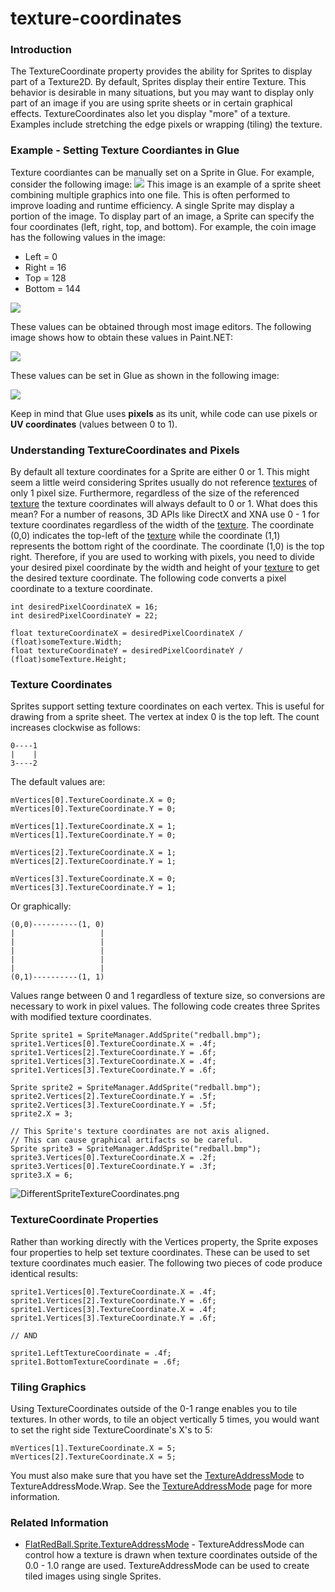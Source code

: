 # texture-coordinates

### Introduction

The TextureCoordinate property provides the ability for Sprites to display part of a Texture2D. By default, Sprites display their entire Texture. This behavior is desirable in many situations, but you may want to display only part of an image if you are using sprite sheets or in certain graphical effects. TextureCoordinates also let you display "more" of a texture. Examples include stretching the edge pixels or wrapping (tiling) the texture.

### Example - Setting Texture Coordiantes in Glue

Texture coordiantes can be manually set on a Sprite in Glue. For example, consider the following image: ![](https://raw.githubusercontent.com/vchelaru/FlatRedBall/NetStandard/Samples/Platformer/BreakingBlocks/FRBPlatformer.png) This image is an example of a sprite sheet combining multiple graphics into one file. This is often performed to improve loading and runtime efficiency. A single Sprite may display a portion of the image. To display part of an image, a Sprite can specify the four coordinates (left, right, top, and bottom). For example, the coin image has the following values in the image:

* Left = 0
* Right = 16
* Top = 128
* Bottom = 144

![](../../../../media/2021-04-img_6074bfeed2cae.png)

These values can be obtained through most image editors. The following image shows how to obtain these values in Paint.NET:

![](../../../../media/2021-04-img_6074b92ea2b46.png)

These values can be set in Glue as shown in the following image:

![](../../../../media/2021-04-img_6074b9a2509fa.png)

Keep in mind that Glue uses **pixels** as its unit, while code can use pixels or **UV coordinates** (values between 0 to 1).

### Understanding TextureCoordinates and Pixels

By default all texture coordinates for a Sprite are either 0 or 1. This might seem a little weird considering Sprites usually do not reference [textures](../../../../frb/docs/index.php) of only 1 pixel size. Furthermore, regardless of the size of the referenced [texture](../../../../frb/docs/index.php) the texture coordinates will always default to 0 or 1. What does this mean? For a number of reasons, 3D APIs like DirectX and XNA use 0 - 1 for texture coordinates regardless of the width of the [texture](../../../../frb/docs/index.php). The coordinate (0,0) indicates the top-left of the [texture](../../../../frb/docs/index.php) while the coordinate (1,1) represents the bottom right of the coordinate. The coordinate (1,0) is the top right. Therefore, if you are used to working with pixels, you need to divide your desired pixel coordinate by the width and height of your [texture](../../../../frb/docs/index.php) to get the desired texture coordinate. The following code converts a pixel coordinate to a texture coordinate.

```
int desiredPixelCoordinateX = 16;
int desiredPixelCoordinateY = 22;

float textureCoordinateX = desiredPixelCoordinateX / (float)someTexture.Width;
float textureCoordinateY = desiredPixelCoordinateY / (float)someTexture.Height;
```

### Texture Coordinates

Sprites support setting texture coordinates on each vertex. This is useful for drawing from a sprite sheet. The vertex at index 0 is the top left. The count increases clockwise as follows:

```
0----1
|    |
3----2
```

The default values are:

```
mVertices[0].TextureCoordinate.X = 0;
mVertices[0].TextureCoordinate.Y = 0;

mVertices[1].TextureCoordinate.X = 1;
mVertices[1].TextureCoordinate.Y = 0;

mVertices[2].TextureCoordinate.X = 1;
mVertices[2].TextureCoordinate.Y = 1;

mVertices[3].TextureCoordinate.X = 0;
mVertices[3].TextureCoordinate.Y = 1;
```

Or graphically:

```
(0,0)----------(1, 0)
|                   |
|                   |
|                   |
|                   |
|                   |
(0,1)----------(1, 1)
```

Values range between 0 and 1 regardless of texture size, so conversions are necessary to work in pixel values. The following code creates three Sprites with modified texture coordinates.

```
Sprite sprite1 = SpriteManager.AddSprite("redball.bmp");
sprite1.Vertices[0].TextureCoordinate.X = .4f;
sprite1.Vertices[2].TextureCoordinate.Y = .6f;
sprite1.Vertices[3].TextureCoordinate.X = .4f;
sprite1.Vertices[3].TextureCoordinate.Y = .6f;

Sprite sprite2 = SpriteManager.AddSprite("redball.bmp");
sprite2.Vertices[2].TextureCoordinate.Y = .5f;
sprite2.Vertices[3].TextureCoordinate.Y = .5f;
sprite2.X = 3;

// This Sprite's texture coordinates are not axis aligned.
// This can cause graphical artifacts so be careful.
Sprite sprite3 = SpriteManager.AddSprite("redball.bmp");
sprite3.Vertices[0].TextureCoordinate.X = .2f;
sprite3.Vertices[0].TextureCoordinate.Y = .3f;
sprite3.X = 6;
```

![DifferentSpriteTextureCoordinates.png](../../../../media/migrated_media-DifferentSpriteTextureCoordinates.png)

### TextureCoordinate Properties

Rather than working directly with the Vertices property, the Sprite exposes four properties to help set texture coordinates. These can be used to set texture coordinates much easier. The following two pieces of code produce identical results:

```
sprite1.Vertices[0].TextureCoordinate.X = .4f;
sprite1.Vertices[2].TextureCoordinate.Y = .6f;
sprite1.Vertices[3].TextureCoordinate.X = .4f;
sprite1.Vertices[3].TextureCoordinate.Y = .6f;

// AND

sprite1.LeftTextureCoordinate = .4f;
sprite1.BottomTextureCoordinate = .6f;
```

### Tiling Graphics

Using TextureCoordinates outside of the 0-1 range enables you to tile textures. In other words, to tile an object vertically 5 times, you would want to set the right side TextureCoordinate's X's to 5:

```
mVertices[1].TextureCoordinate.X = 5;
mVertices[2].TextureCoordinate.X = 5;
```

You must also make sure that you have set the [TextureAddressMode](../../../../frb/docs/index.php) to TextureAddressMode.Wrap. See the [TextureAddressMode](../../../../frb/docs/index.php) page for more information.

### Related Information

* [FlatRedBall.Sprite.TextureAddressMode](../../../../frb/docs/index.php) - TextureAddressMode can control how a texture is drawn when texture coordinates outside of the 0.0 - 1.0 range are used. TextureAddressMode can be used to create tiled images using single Sprites.
